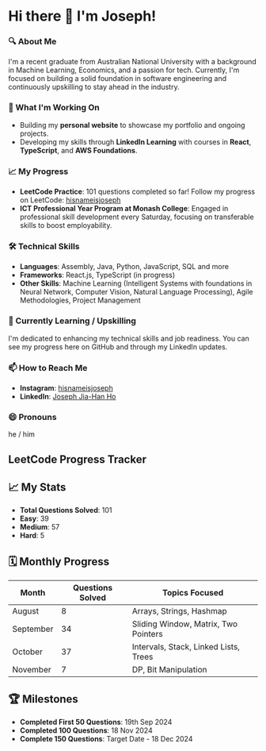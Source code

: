 # Hi there 👋 I'm Joseph!

### 🔍 About Me
I'm a recent graduate from Australian National University with a background in Machine Learning, Economics, and a passion for tech. Currently, I'm focused on building a solid foundation in software engineering and continuously upskilling to stay ahead in the industry.

### 🚀 What I'm Working On
- Building my **personal website** to showcase my portfolio and ongoing projects.
- Developing my skills through **LinkedIn Learning** with courses in **React**, **TypeScript**, and **AWS Foundations**.

### 📈 My Progress
- **LeetCode Practice**: 101 questions completed so far! Follow my progress on LeetCode: [hisnameisjoseph](https://leetcode.com/u/hisnameisjoseph/)
- **ICT Professional Year Program at Monash College**: Engaged in professional skill development every Saturday, focusing on transferable skills to boost employability.
  
### 🛠️ Technical Skills
- **Languages**: Assembly, Java, Python, JavaScript, SQL and more
- **Frameworks**: React.js, TypeScript (in progress)
- **Other Skills**: Machine Learning (Intelligent Systems with foundations in Neural Network, Computer Vision, Natural Language Processing), Agile Methodologies, Project Management

### 🌱 Currently Learning / Upskilling
I'm dedicated to enhancing my technical skills and job readiness. You can see my progress here on GitHub and through my LinkedIn updates.

### 📫 How to Reach Me
- **Instagram**: [hisnameisjoseph](https://www.instagram.com/hisnameisjoseph/)
- **LinkedIn**: [Joseph Jia-Han Ho](https://www.linkedin.com/in/joseph-jia-han-ho)

### 😄 Pronouns
he / him

## LeetCode Progress Tracker

## 📈 My Stats
- **Total Questions Solved**: 101
- **Easy**: 39
- **Medium**: 57
- **Hard**: 5

## 🗓️ Monthly Progress
| Month      | Questions Solved | Topics Focused                         |
|------------|------------------|----------------------------------------|
| August     | 8                | Arrays, Strings, Hashmap               |
| September  | 34               | Sliding Window, Matrix, Two Pointers   |
| October    | 37               | Intervals, Stack, Linked Lists, Trees  |
| November   | 7                | DP, Bit Manipulation                   |

## 🏆 Milestones
- **Completed First 50 Questions**: 19th Sep 2024
- **Completed 100 Questions**: 18 Nov 2024
- **Complete 150 Questions**: Target Date - 18 Dec 2024
